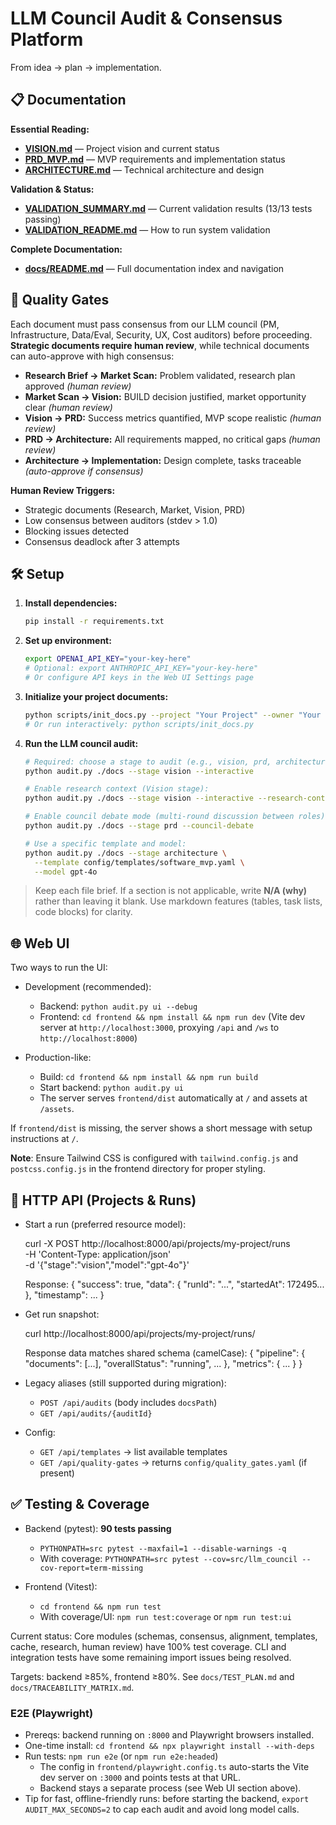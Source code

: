 # LLM Council Audit & Consensus Platform

From idea → plan → implementation.

## 📋 Documentation

**Essential Reading:**
- **[VISION.md](./docs/VISION.md)** — Project vision and current status
- **[PRD_MVP.md](./docs/PRD_MVP.md)** — MVP requirements and implementation status
- **[ARCHITECTURE.md](./docs/ARCHITECTURE.md)** — Technical architecture and design

**Validation & Status:**
- **[VALIDATION_SUMMARY.md](./VALIDATION_SUMMARY.md)** — Current validation results (13/13 tests passing)
- **[VALIDATION_README.md](./VALIDATION_README.md)** — How to run system validation

**Complete Documentation:**
- **[docs/README.md](./docs/README.md)** — Full documentation index and navigation

## 🚪 Quality Gates

Each document must pass consensus from our LLM council (PM, Infrastructure, Data/Eval, Security, UX, Cost auditors) before proceeding. **Strategic documents require human review**, while technical documents can auto-approve with high consensus:

- **Research Brief → Market Scan:** Problem validated, research plan approved _(human review)_
- **Market Scan → Vision:** BUILD decision justified, market opportunity clear _(human review)_
- **Vision → PRD:** Success metrics quantified, MVP scope realistic _(human review)_
- **PRD → Architecture:** All requirements mapped, no critical gaps _(human review)_
- **Architecture → Implementation:** Design complete, tasks traceable _(auto-approve if consensus)_

**Human Review Triggers:**

- Strategic documents (Research, Market, Vision, PRD)
- Low consensus between auditors (stdev > 1.0)
- Blocking issues detected
- Consensus deadlock after 3 attempts

## 🛠️ Setup

1. **Install dependencies:**

   ```bash
   pip install -r requirements.txt
   ```

2. **Set up environment:**

   ```bash
   export OPENAI_API_KEY="your-key-here"
   # Optional: export ANTHROPIC_API_KEY="your-key-here"
   # Or configure API keys in the Web UI Settings page
   ```

3. **Initialize your project documents:**

   ```bash
   python scripts/init_docs.py --project "Your Project" --owner "Your Name"
   # Or run interactively: python scripts/init_docs.py
   ```

4. **Run the LLM council audit:**

   ```bash
   # Required: choose a stage to audit (e.g., vision, prd, architecture)
   python audit.py ./docs --stage vision --interactive

   # Enable research context (Vision stage):
   python audit.py ./docs --stage vision --interactive --research-context

   # Enable council debate mode (multi-round discussion between roles):
   python audit.py ./docs --stage prd --council-debate

   # Use a specific template and model:
   python audit.py ./docs --stage architecture \
     --template config/templates/software_mvp.yaml \
     --model gpt-4o
   ```

> Keep each file brief. If a section is not applicable, write **N/A (why)** rather than leaving it blank.
> Use markdown features (tables, task lists, code blocks) for clarity.

## 🌐 Web UI

Two ways to run the UI:

- Development (recommended):

  - Backend: `python audit.py ui --debug`
  - Frontend: `cd frontend && npm install && npm run dev` (Vite dev server at `http://localhost:3000`, proxying `/api` and `/ws` to `http://localhost:8000`)

- Production-like:
  - Build: `cd frontend && npm install && npm run build`
  - Start backend: `python audit.py ui`
  - The server serves `frontend/dist` automatically at `/` and assets at `/assets`.

If `frontend/dist` is missing, the server shows a short message with setup instructions at `/`.

**Note**: Ensure Tailwind CSS is configured with `tailwind.config.js` and `postcss.config.js` in the frontend directory for proper styling.

## 🔌 HTTP API (Projects & Runs)

- Start a run (preferred resource model):

  curl -X POST http://localhost:8000/api/projects/my-project/runs \
   -H 'Content-Type: application/json' \
   -d '{"stage":"vision","model":"gpt-4o"}'

  Response:
  { "success": true, "data": { "runId": "...", "startedAt": 172495... }, "timestamp": ... }

- Get run snapshot:

  curl http://localhost:8000/api/projects/my-project/runs/<runId>

  Response data matches shared schema (camelCase):
  { "pipeline": { "documents": [...], "overallStatus": "running", ... }, "metrics": { ... } }

- Legacy aliases (still supported during migration):

  - `POST /api/audits` (body includes `docsPath`)
  - `GET /api/audits/{auditId}`

- Config:
  - `GET /api/templates` → list available templates
  - `GET /api/quality-gates` → returns `config/quality_gates.yaml` (if present)

## ✅ Testing & Coverage

- Backend (pytest): **90 tests passing**

  - `PYTHONPATH=src pytest --maxfail=1 --disable-warnings -q`
  - With coverage: `PYTHONPATH=src pytest --cov=src/llm_council --cov-report=term-missing`

- Frontend (Vitest):
  - `cd frontend && npm run test`
  - With coverage/UI: `npm run test:coverage` or `npm run test:ui`

Current status: Core modules (schemas, consensus, alignment, templates, cache, research, human review) have 100% test coverage. CLI and integration tests have some remaining import issues being resolved.

Targets: backend ≥85%, frontend ≥80%. See `docs/TEST_PLAN.md` and `docs/TRACEABILITY_MATRIX.md`.

### E2E (Playwright)

- Prereqs: backend running on `:8000` and Playwright browsers installed.
- One-time install: `cd frontend && npx playwright install --with-deps`
- Run tests: `npm run e2e` (or `npm run e2e:headed`)
  - The config in `frontend/playwright.config.ts` auto-starts the Vite dev server on `:3000` and points tests at that URL.
  - Backend stays a separate process (see Web UI section above).
- Tip for fast, offline-friendly runs: before starting the backend, `export AUDIT_MAX_SECONDS=2` to cap each audit and avoid long model calls.
